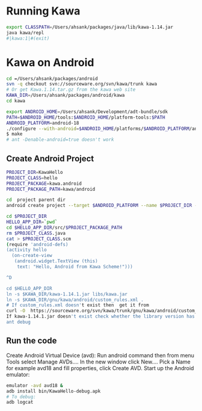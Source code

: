 Running Kawa
====================
```bash
export CLASSPATH=/Users/ahsank/packages/java/lib/kawa-1.14.jar
java kawa/repl
#|kawa:1|#(exit)
```
Kawa on Android
=========================
```bash
cd =/Users/ahsank/packages/android
svn -q checkout svn://sourceware.org/svn/kawa/trunk kawa
# Or get Kawa.1.14.tar.gz from the kawa web site
KAWA_DIR=/Users/ahsank/packages/android/kawa
cd kawa

export ANDROID_HOME=/Users/ahsank/Development/adt-bundle/sdk
PATH=$ANDROID_HOME/tools:$ANDROID_HOME/platform-tools:$PATH
ANDROID_PLATFORM=android-18
./configure --with-android=$ANDROID_HOME/platforms/$ANDROID_PLATFORM/android.jar --disable-xquery --disable-jemacs
$ make
# ant -Denable-android=true doesn't work
```

Create Android Project
---------------------
```bash
PROJECT_DIR=KawaHello
PROJECT_CLASS=hello
PROJECT_PACKAGE=kawa.android
PROJECT_PACKAGE_PATH=kawa/android

cd  project parent dir
android create project --target $ANDROID_PLATFORM --name $PROJECT_DIR --activity $PROJECT_CLASS --path ./$PROJECT_DIR --package $PROJECT_PACKAGE

cd $PROJECT_DIR
HELLO_APP_DIR=`pwd`
cd $HELLO_APP_DIR/src/$PROJECT_PACKAGE_PATH
rm $PROJECT_CLASS.java
cat > $PROJECT_CLASS.scm
(require 'android-defs)
(activity hello
  (on-create-view
   (android.widget.TextView (this)
    text: "Hello, Android from Kawa Scheme!")))

^D

cd $HELLO_APP_DIR
ln -s $KAWA_DIR/kawa-1.14.1.jar libs/kawa.jar
ln -s $KAWA_DIR/gnu/kawa/android/custom_rules.xml .
# If custom_rules.xml doesn't exist then  get it from 
curl -O  https://sourceware.org/svn/kawa/trunk/gnu/kawa/android/custom_rules.xml
If kawa-1.14.1.jar doesn't exist check whether the library version has changed
ant debug
```
Run the code
---------------------
Create Android Virtual Device (avd): Run android command then from menu Tools select Manage AVDs....
In the new window click New.... Pick a Name for example avd18 and fill properties, click Create AVD.
Start up the Android emulator:
```bash
emulator -avd avd18 &
adb install bin/KawaHello-debug.apk
# To debug:
adb logcat
```